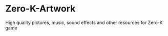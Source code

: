 Zero-K-Artwork
==============

High quality pictures, music, sound effects and other resources for Zero-K game
